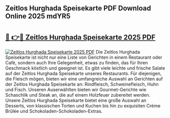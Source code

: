 ## Zeitlos Hurghada Speisekarte PDF Download Online 2025 mdYR5

# <h2><a href="http://gcafz1.nevu.top/?p=Zeitlos+Hurghada+Speisekarte">🔗 👉🔴 Zeitlos Hurghada Speisekarte 2025 PDF</a></h2>

[![Zeitlos Hurghada Speisekarte 2025 PDF](https://i.imgur.com/dBaPXMq.png)](http://gcafz1.nevu.top/?p=Zeitlos+Hurghada+Speisekarte)
Die Zeitlos Hurghada Speisekarte ist nicht nur eine Liste von Gerichten in einem Restaurant oder Café, sondern auch Ihre Gelegenheit, etwas zu finden, das für Ihren Geschmack köstlich und geeignet ist. Es gibt viele leichte und frische Salate auf der Zeitlos Hurghada Speisekarte unseres Restaurants. Für diejenigen, die Fleisch mögen, bieten wir eine umfangreiche Auswahl an Gerichten auf der Zeitlos Hurghada Speisekarte an: Rindfleisch, Schweinefleisch, Huhn und Fisch. Unseren Auserwählten bieten wir Gourmet-Gerichte wie Schaschlik und Steak an, die auf einem Holzfeuer zubereitet werden. Unsere Zeitlos Hurghada Speisekarte bietet eine große Auswahl an Desserts, von klassischen Torten und Kuchen bis hin zu exquisiten Crème Brûlée und Schokoladen-Schokoladen-Extras.
